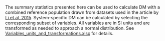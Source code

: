 The summary statistics presented here can be used to calculate DM with a combined reference population drawn from datasets used in the article by [Li et al, 2015](https://onlinelibrary.wiley.com/doi/10.1111/acel.12402). System-specific DM can be calculated by selecting the corresponding subset of variables. All variables are in SI units and are transformed as needed to approach a normal distribution. See [Variables_units_and_transformations.xlsx](https://github.com/cohenaginglab/DM/blob/de040a3a33291adf43a23425644a31f70c307ad4/Variables_units_and_transformations.xlsx) for details.
